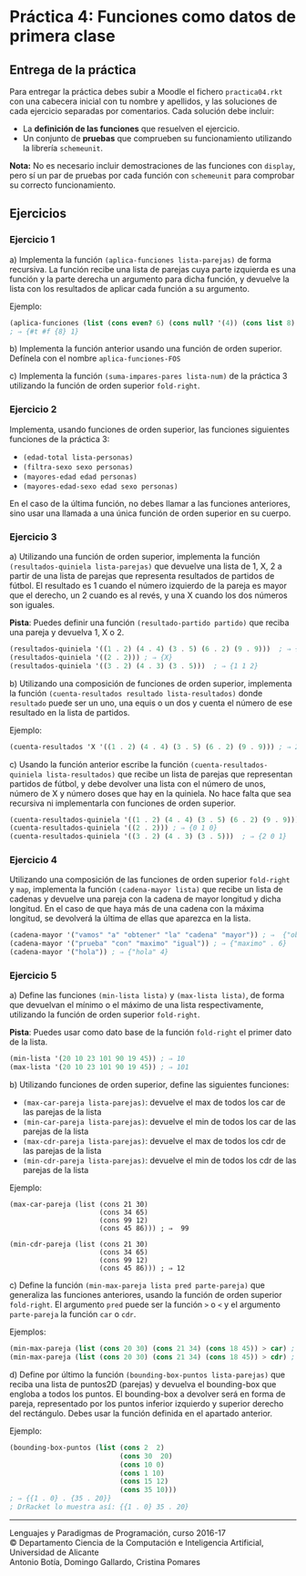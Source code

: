 # Práctica 4: Funciones como datos de primera clase

## Entrega de la práctica

Para entregar la práctica debes subir a Moodle el fichero
`practica04.rkt` con una cabecera inicial con tu nombre y apellidos, y
las soluciones de cada ejercicio separadas por comentarios. Cada
solución debe incluir:

- La **definición de las funciones** que resuelven el ejercicio.
- Un conjunto de **pruebas** que comprueben su funcionamiento
  utilizando la librería `schemeunit`.
  
**Nota:** No es necesario incluir demostraciones de las funciones con
`display`, pero sí un par de pruebas por cada función con `schemeunit`
para comprobar su correcto funcionamiento.

## Ejercicios

### Ejercicio 1

a) Implementa la función `(aplica-funciones lista-parejas)` de forma
recursiva. La función recibe una lista de parejas cuya parte izquierda
es una función y la parte derecha un argumento para dicha función, y
devuelve la lista con los resultados de aplicar cada función a su
argumento.

Ejemplo:

```scheme
(aplica-funciones (list (cons even? 6) (cons null? '(4)) (cons list 8) (cons car '(1 2 3))  
; ⇒ {#t #f {8} 1}
```

b) Implementa la función anterior usando una función de orden
superior. Defínela con el nombre `aplica-funciones-FOS`

c) Implementa la función `(suma-impares-pares lista-num)` de la
práctica 3 utilizando la función de orden superior `fold-right`.

### Ejercicio 2

Implementa, usando funciones de orden superior, las funciones
siguientes funciones de la práctica 3:

- `(edad-total lista-personas)`
- `(filtra-sexo sexo personas)`
- `(mayores-edad edad personas)`
- `(mayores-edad-sexo edad sexo personas)`

En el caso de la última función, no debes llamar a las funciones
anteriores, sino usar una llamada a una única función de orden
superior en su cuerpo.


### Ejercicio 3

a) Utilizando una función de orden superior, implementa la función
`(resultados‐quiniela lista‐parejas)` que devuelve una lista de 1, X,
2 a partir de una lista de parejas que representa resultados de
partidos de fútbol. El resultado es 1 cuando el número izquierdo de la
pareja es mayor que el derecho, un 2 cuando es al revés, y una X
cuando los dos números son iguales.

**Pista**: Puedes definir una función `(resultado-partido partido)`
  que reciba una pareja y devuelva 1, X o 2.

```scheme
(resultados-quiniela '((1 . 2) (4 . 4) (3 . 5) (6 . 2) (9 . 9)))  ; ⇒ {2 X 2 1 X}
(resultados-quiniela '((2 . 2))) ; ⇒ {X}
(resultados-quiniela '((3 . 2) (4 . 3) (3 . 5)))  ; ⇒ {1 1 2}
```

b) Utilizando una composición de funciones de orden superior,
implementa la función `(cuenta-resultados resultado lista-resultados)`
donde `resultado` puede ser un uno, una equis o un dos y cuenta el
número de ese resultado en la lista de partidos.

Ejemplo:

```scheme
(cuenta-resultados 'X '((1 . 2) (4 . 4) (3 . 5) (6 . 2) (9 . 9))) ; ⇒ 2
```

c) Usando la función anterior escribe la función
`(cuenta-resultados-quiniela lista-resultados)` que recibe un lista de
parejas que representan partidos de fútbol, y debe devolver una lista
con el número de unos, número de X y número doses que hay en la
quiniela. No hace falta que sea recursiva ni implementarla con
funciones de orden superior.


```scheme
(cuenta-resultados-quiniela '((1 . 2) (4 . 4) (3 . 5) (6 . 2) (9 . 9)))  ; ⇒ {1 2 2}
(cuenta-resultados-quiniela '((2 . 2))) ; ⇒ {0 1 0}
(cuenta-resultados-quiniela '((3 . 2) (4 . 3) (3 . 5)))  ; ⇒ {2 0 1}
```

### Ejercicio 4

Utilizando una composición de las funciones de orden superior
`fold-right` y `map`, implementa la función `(cadena-mayor lista)` que
recibe un lista de cadenas y devuelve una pareja con la cadena de
mayor longitud y dicha longitud.  En el caso de que haya más de una
cadena con la máxima longitud, se devolverá la última de ellas que
aparezca en la lista.

```scheme
(cadena-mayor '("vamos" "a" "obtener" "la" "cadena" "mayor")) ; ⇒  {"obtener" . 7}  
(cadena-mayor '("prueba" "con" "maximo" "igual")) ; ⇒ {"maximo" . 6} 
(cadena-mayor '("hola")) ; ⇒ {"hola" 4} 
``` 

### Ejercicio 5

a) Define las funciones `(min-lista lista)` y `(max-lista lista)`,
de forma que devuelvan el mínimo o el máximo de una lista respectivamente,
utilizando la función de orden superior `fold-right`.

**Pista**: Puedes usar como dato base de la función `fold-right`
el primer dato de la lista.

```scheme
(min-lista '(20 10 23 101 90 19 45)) ; ⇒ 10
(max-lista '(20 10 23 101 90 19 45)) ; ⇒ 101
```

b) Utilizando funciones de orden superior, define las siguientes funciones:

- `(max-car-pareja lista-parejas)`: devuelve el max de todos los car de las parejas de la lista
- `(min-car-pareja lista-parejas)`: devuelve el min de todos los car de las parejas de la lista
- `(max-cdr-pareja lista-parejas)`: devuelve el max de todos los cdr de las parejas de la lista
- `(min-cdr-pareja lista-parejas)`: devuelve el min de todos los cdr de las parejas de la lista

Ejemplo:

```scehem
(max-car-pareja (list (cons 21 30)
                      (cons 34 65)
                      (cons 99 12)
                      (cons 45 86))) ; ⇒  99

(min-cdr-pareja (list (cons 21 30)
                      (cons 34 65)
                      (cons 99 12)
                      (cons 45 86))) ; ⇒ 12
```


c) Define la función `(min-max-pareja lista pred parte-pareja)` que
generaliza las funciones anteriores, usando la función de orden
superior `fold-right`. El argumento `pred` puede ser la función `>` o
`<` y el argumento `parte-pareja` la función `car` o `cdr`.

Ejemplos:

```scheme
(min-max-pareja (list (cons 20 30) (cons 21 34) (cons 18 45)) > car) ; ⇒ 21
(min-max-pareja (list (cons 20 30) (cons 21 34) (cons 18 45)) > cdr) ; ⇒ 45)
```

d) Define por último la función `(bounding-box-puntos lista-parejas)`
que reciba una lista de puntos2D (parejas) y devuelva el bounding-box
que engloba a todos los puntos.  El bounding-box a devolver será en
forma de pareja, representado por los puntos inferior izquierdo y
superior derecho del rectángulo. Debes usar la función definida
en el apartado anterior.

Ejemplo:

```scheme
(bounding-box-puntos (list (cons 2  2) 
                           (cons 30  20)
                           (cons 10 0)
                           (cons 1 10)
                           (cons 15 12)
                           (cons 35 10))) 
; ⇒ {{1 . 0} . {35 . 20}}
; DrRacket lo muestra así: {{1 . 0} 35 . 20}
```

----

Lenguajes y Paradigmas de Programación, curso 2016-17  
© Departamento Ciencia de la Computación e Inteligencia Artificial, Universidad de Alicante  
Antonio Botía, Domingo Gallardo, Cristina Pomares  
